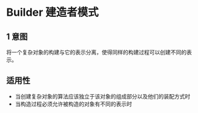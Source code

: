 # Builder 建造者模式

## 1 意图

将一个复杂对象的构建与它的表示分离，使得同样的构建过程可以创建不同的表示。

## 适用性

- 当创建复杂对象的算法应该独立于该对象的组成部分以及他们的装配方式时
- 当构造过程必须允许被构造的对象有不同的表示时



